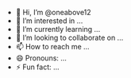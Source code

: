 - 👋 Hi, I’m @oneabove12
- 👀 I’m interested in ...
- 🌱 I’m currently learning ...
- 💞️ I’m looking to collaborate on ...
- 📫 How to reach me ...
- 😄 Pronouns: ...
- ⚡ Fun fact: ...

<!---
oneabove12/oneabove12 is a ✨ special ✨ repository because its `README.md` (this file) appears on your GitHub  link to take a look at your changes.
Best NEP Implementation Services in Delhi NCR for Educational Institutions
he National Education Policy (NEP) 2020 aims to transform Indian education. NEP implementation consultants in Delhi NCR play a vital role in helping institutions adapt to these changes.

As NEP consultants, we provide customized strategies for compliance with NEP guidelines. Our process includes:

Assessment: We evaluate current practices to identify gaps.
Strategic Planning: We create a tailored action plan for effective implementation.
Training Sessions: We empower faculty with the skills needed to implement changes.
Policy Documentation Assistance: We help develop comprehensive documents aligned with NEP standards.
Continuous Monitoring: We conduct regular evaluations to track progress and make adjustments.
With over 20 years of experience, our team has a proven track record in guiding institutions toward successful NEP implementation. Partnering with us not only ensures compliance but also fosters a culture of excellence and innovation in education.
https://oneabove.in/services/nep-consultants
Ready to embrace NEP 2020? Contact us today to enhance your institution’s educational offerings!







--->
